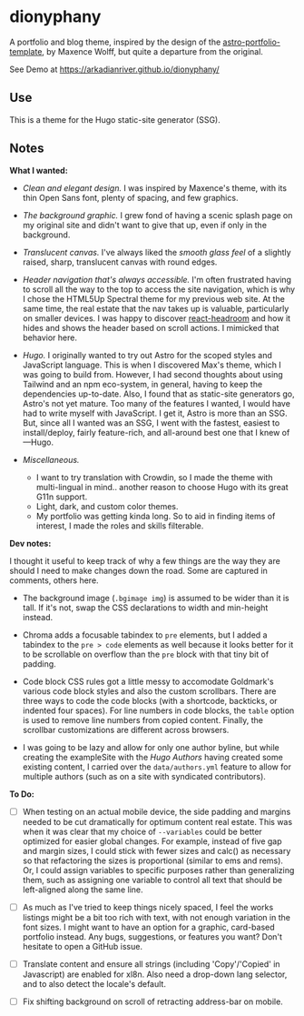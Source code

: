 # dionyphany

A portfolio and blog theme, inspired by the design of the
[astro-portfolio-template](https://astro.build/themes/details/maewolff-portfolio-template/),
by Maxence Wolff, but quite a departure from the original.

See Demo at https://arkadianriver.github.io/dionyphany/

## Use

This is a theme for the Hugo static-site generator (SSG).


## Notes

**What I wanted:**

- _Clean and elegant design._
  I was inspired by Maxence's theme,
  with its thin Open Sans font, plenty of spacing, and few graphics.

- _The background graphic._
  I grew fond of having a scenic splash page on my original site
  and didn't want to give that up, even if only in the background.

- _Translucent canvas._
  I've always liked the _smooth glass feel_ of a slightly raised,
  sharp, translucent canvas with round edges.

- _Header navigation that's always accessible._
  I'm often frustrated having to scroll all the way to the top to access the site navigation,
  which is why I chose the HTML5Up Spectral theme for my previous web site.
  At the same time, the real estate that the nav takes up is valuable,
  particularly on smaller devices.
  I was happy to discover [react-headroom](https://kyleamathews.github.io/react-headroom/)
  and how it hides and shows the header based on scroll actions.
  I mimicked that behavior here.

- _Hugo._
  I originally wanted to try out Astro for the scoped styles and JavaScript language.
  This is when I discovered Max's theme, which I was going to build from.
  However, I had second thoughts about using Tailwind and an npm eco-system,
  in general, having to keep the dependencies up-to-date.
  Also, I found that as static-site generators go, Astro's not yet mature.
  Too many of the features I wanted, I would have had to write myself with JavaScript.
  I get it, Astro is more than an SSG. But, since all I wanted was an SSG,
  I went with the fastest, easiest to install/deploy, fairly feature-rich, and all-around
  best one that I knew of&mdash;Hugo.

- _Miscellaneous._
  - I want to try translation with Crowdin, so I made the theme with multi-lingual in mind..
  another reason to choose Hugo with its great G11n support.
  - Light, dark, and custom color themes.
  - My portfolio was getting kinda long. So to aid in finding items of interest,
  I made the roles and skills filterable.

**Dev notes:**

I thought it useful to keep track of why a few things are the way they are
should I need to make changes down the road.
Some are captured in comments, others here.

- The background image (`.bgimage img`) is assumed to be wider than it is tall.
  If it's not, swap the CSS declarations to width and min-height instead.

- Chroma adds a focusable tabindex to `pre` elements, but I added a tabindex to the `pre > code`
  elements as well because it looks better for it to be scrollable on overflow than the `pre` block
  with that tiny bit of padding.

- Code block CSS rules got a little messy to accomodate Goldmark's various code block styles
  and also the custom scrollbars.
  There are three ways to code the code blocks (with a shortcode, backticks, or indented four spaces).
  For line numbers in code blocks, the `table` option is used to remove line numbers from copied content.
  Finally, the scrollbar customizations are different across browsers.
  
- I was going to be lazy and allow for only one author byline, but while creating the exampleSite with
  the _Hugo Authors_ having created some existing content, I carried over the `data/authors.yml` feature to
  allow for multiple authors (such as on a site with syndicated contributors).

**To Do:**

- [ ] When testing on an actual mobile device, the side padding and margins
  needed to be cut dramatically for optimum content real estate.
  This was when it was clear that my choice of `--variables` could be better
  optimized for easier global changes. For example, instead of five gap and
  margin sizes, I could stick with fewer sizes and calc() as necessary so that
  refactoring the sizes is proportional (similar to ems and rems). Or, I could
  assign variables to specific purposes rather than generalizing them, such as
  assigning one variable to control all text that should be left-aligned along
  the same line.

- [ ] As much as I've tried to keep things nicely spaced,
  I feel the works listings might be a bit too rich with text, with not enough
  variation in the font sizes.
  I might want to have an option for a graphic, card-based portfolio instead.
  Any bugs, suggestions, or features you want? Don't hesitate to open a GitHub issue.

- [ ] Translate content and ensure all strings
  (including 'Copy'/'Copied' in Javascript) are enabled for xl8n.
  Also need a drop-down lang selector, and to also detect the locale's default.

- [ ] Fix shifting background on scroll of retracting address-bar on mobile.
